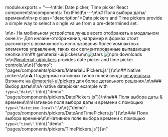 module.exports = "---\ntitle: Date picker, Time picker React components\ncomponents: TextField\n---\n\n# Поля выбора даты/времени\n\n<p class=\"description\">Date pickers and Time pickers provide a simple way to select a single value from a pre-determined set.</p>\n\n- На мобильном устройстве лучше всего отображать в модальном окне.\n- Для инлайн-отображения, например в формах стоит рассмотреть возможность использования более компактных элементов управления, таких как сегментированные выпадающие кнопки.\n\n## @material-ui/pickers\n\n![stars](https://img.shields.io/github/stars/Foso/material-ui-pickers.svg?style=social&label=Stars) ![npm downloads](https://img.shields.io/npm/dm/@material-ui/pickers.svg)\n\n[@material-ui/pickers](https://material-ui-pickers.dev/) provides date picker and time picker controls.\n\n{{\"demo\": \"pages/components/pickers/MaterialUIPickers.js\"}}\n\n## Native pickers\n\n⚠️ Поддержка нативных типов полей ввода [не идеальна](https://caniuse.com/#feat=input-datetime). Взгяните на [@material-ui/pickers](https://material-ui-pickers.dev/) для более детального решения.\n\n### Выбор даты\n\nA native datepicker example with `type=\"date\"`.\n\n{{\"demo\": \"pages/components/pickers/DatePickers.js\"}}\n\n### Поля выбора даты & времени\n\nНативное поля выбора даты и времени с помощью `type=\"datetime-local\"`.\n\n{{\"demo\": \"pages/components/pickers/DateAndTimePickers.js\"}}\n\n### Поля выбора времени\n\nНативное поле выбора времени с помощью `type=\"time\"`.\n\n{{\"demo\": \"pages/components/pickers/TimePickers.js\"}}\n"